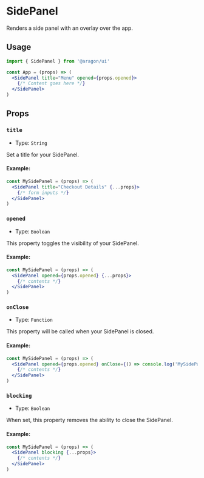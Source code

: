 # SidePanel

Renders a side panel with an overlay over the app.

## Usage

```jsx
import { SidePanel } from '@aragon/ui'

const App = (props) => (
  <SidePanel title="Menu" opened={props.opened}>
    {/* Content goes here */}
  </SidePanel>
)
```

## Props

### `title`

- Type: `String`

Set a title for your SidePanel.

#### Example:

```jsx
const MySidePanel = (props) => (
  <SidePanel title="Checkout Details" {...props}>
    {/* form inputs */}
  </SidePanel>
)
```

### `opened`

- Type: `Boolean`

This property toggles the visibility of your SidePanel.

#### Example:

```jsx
const MySidePanel = (props) => (
  <SidePanel opened={props.opened} {...props}>
    {/* contents */}
  </SidePanel>
)
```

### `onClose`

- Type: `Function`

This property will be called when your SidePanel is closed.

#### Example:

```jsx
const MySidePanel = (props) => (
  <SidePanel opened={props.opened} onClose={() => console.log('MySidePanel was closed!')} {...props}>
    {/* contents */}
  </SidePanel>
)
```

### `blocking`

- Type: `Boolean`

When set, this property removes the ability to close the SidePanel.

#### Example:

```jsx
const MySidePanel = (props) => (
  <SidePanel blocking {...props}>
    {/* contents */}
  </SidePanel>
)
```